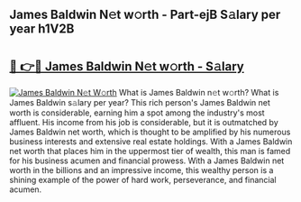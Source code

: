 ## James Baldwin N𝚎t w𝚘rth - Part-ejB S𝚊lary per year h1V2B

# <h2><a href="http://gc4n2ll.nevu.top/?p=James+Baldwin">🔗 👉🔴 James Baldwin N𝚎t w𝚘rth - S𝚊lary</a></h2>

[![James Baldwin N𝚎t W𝚘rth](https://i.imgur.com/Oavwk0R.jpeg)](http://gc4n2ll.nevu.top/?p=James+Baldwin)
What is James Baldwin n𝚎t w𝚘rth? What is James Baldwin s𝚊lary per year?
This rich person's James Baldwin net worth is considerable, earning him a spot among the industry's most affluent. His income from his job is considerable, but it is outmatched by James Baldwin net worth, which is thought to be amplified by his numerous business interests and extensive real estate holdings. With a James Baldwin net worth that places him in the uppermost tier of wealth, this man is famed for his business acumen and financial prowess. With a James Baldwin net worth in the billions and an impressive income, this wealthy person is a shining example of the power of hard work, perseverance, and financial acumen.
